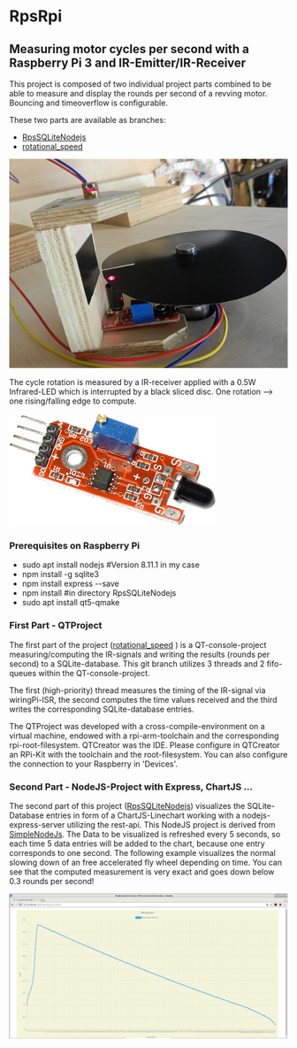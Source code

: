 # RpsRpi
## Measuring motor cycles per second with a Raspberry Pi 3 and IR-Emitter/IR-Receiver
This project is composed of two individual project parts combined to be able to measure and display the rounds per second of a revving motor. Bouncing and timeoverflow is configurable.

These two parts are available as branches:
* [RpsSQLiteNodejs](https://github.com/emmerlin1/RpsRpi/tree/RpsSQLiteNodejs)
* [rotational_speed](https://github.com/emmerlin1/RpsRpi/tree/rotational_speed)


![IR Receiver](images/ir_measurement.jpg)

The cycle rotation is measured by a IR-receiver applied with a 0.5W Infrared-LED which is interrupted by a black sliced disc. One rotation --> one rising/falling edge to compute.

![Rounds per Second](images/ir_receiver.png)

### Prerequisites on Raspberry Pi
* sudo apt install nodejs #Version 8.11.1 in my case
* npm install -g sqlite3 
* npm install express --save
* npm install #in directory RpsSQLiteNodejs
* sudo apt install qt5-qmake

### First Part - QTProject
The first part of the project ([rotational_speed](https://github.com/emmerlin1/RpsRpi/tree/rotational_speed)
) is a QT-console-project measuring/computing the IR-signals and writing the results (rounds per second) to a SQLite-database. This git branch utilizes 3 threads and 2 fifo-queues within the QT-console-project. 

The first (high-priority) thread measures the timing of the IR-signal via wiringPi-ISR, the second computes the time values received and the third writes the corresponding SQLite-database entries.

The QTProject was developed with a cross-compile-environment on a virtual machine, endowed with a rpi-arm-toolchain and the corresponding rpi-root-filesystem. QTCreator was the IDE. Please configure in QTCreator an RPi-Kit with the toolchain and the root-filesystem. You can also configure the connection to your Raspberry in 'Devices'. 

### Second Part - NodeJS-Project with Express, ChartJS ...
The second part of this project ([RpsSQLiteNodejs](https://github.com/emmerlin1/RpsRpi/tree/RpsSQLiteNodejs)) visualizes the SQLite-Database entries in form of a ChartJS-Linechart working with a nodejs-express-server utilizing the rest-api. This NodeJS project is derived from [SimpleNodeJs](https://github.com/magneka/SimpleNodeJs). The Data to be visualized is refreshed every 5 seconds, so each time 5 data entries will be added to the chart, because one entry corresponds to one second. The following example visualizes the normal slowing down of an free accelerated fly wheel depending on time. You can see that the computed measurement is very exact and goes down below 0.3 rounds per second!

![Rounds per Second](images/rps_diagram.png)
